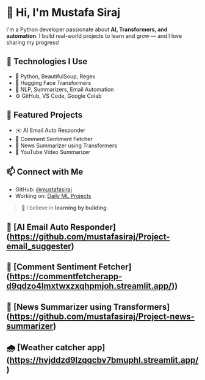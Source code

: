 # 👋 Hi, I'm Mustafa Siraj

I'm a Python developer passionate about **AI, Transformers, and automation**. I build real-world projects to learn and grow — and I love sharing my progress!

## 🔧 Technologies I Use
- 🐍 Python, BeautifulSoup, Regex
- 🤗 Hugging Face Transformers
- 🧠 NLP, Summarizers, Email Automation
- ⚙️ GitHub, VS Code, Google Colab

## 🚀 Featured Projects
- ✉️ AI Email Auto Responder  
- 🧠 Comment Sentiment Fetcher  
- 📰 News Summarizer using Transformers  
- 🎥 YouTube Video Summarizer

## 📫 Connect with Me
- GitHub: [@mustafasiraj](https://github.com/mustafasiraj)
- Working on: [Daily ML Projects](#)

> 🧠 I believe in **learning by building**.

## 🚀 [AI Email Auto Responder]              (https://github.com/mustafasiraj/Project-email_suggester)
## 💬 [Comment Sentiment Fetcher]            (https://commentfetcherapp-d9qdzo4lmxtwxzxqhpmjoh.streamlit.app/))  
## 📰 [News Summarizer using Transformers]   (https://github.com/mustafasiraj/Project-news-summarizer)  
## 🌧 [Weather catcher app]                   (https://hvjddzd9lzqqcbv7bmuphl.streamlit.app/)

